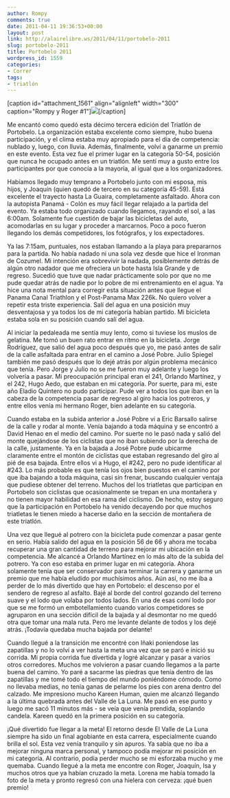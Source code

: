 ```yaml
---
author: Rompy
comments: true
date: 2011-04-11 19:36:53+00:00
layout: post
link: http://alairelibre.ws/2011/04/11/portobelo-2011
slug: portobelo-2011
title: Portobelo 2011
wordpress_id: 1559
categories:
- Correr
tags:
- triatlón
---
```


[caption id="attachment_1561" align="alignleft" width="300" caption="Rompy y Roger #1"][![](http://alairelibre.ws/wp-content/uploads/2011/04/P4100659-300x225.jpg)](http://alairelibre.ws/wp-content/uploads/2011/04/P4100659.jpg)[/caption]

Me encantó como quedó esta décimo tercera edición del Triatlón de Portobelo. La organización estaba excelente como siempre, hubo buena participación, y el clima estaba muy apropiado para el día de competencia: nublado y, luego, con lluvia. Además, finalmente, volví a ganarme un premio en este evento. Esta vez fue el primer lugar en la categoría 50-54, posición que nunca he ocupado antes en un triatlón. Me sentí muy a gusto entre los participantes por que conocía a la mayoría, al igual que a los organizadores.

Habíamos llegado muy temprano a Portobelo junto con mi esposa, mis hijos, y Joaquín (quien quedó de tercero en su categoría 45-59). Está excelente el trayecto hasta La Guaira, completamente asfaltado. Ahora con la autopista Panamá - Colón es muy fácil llegar relajado a la partida del evento. Ya estaba todo organizado cuando llegamos, rayando el sol, a las 6:00am. Solamente fue cuestión de bajar las bicicletas del auto, acomodarlas en su lugar y proceder a marcarnos. Poco a poco fueron llegando los demás competidores, los fotógrafos, y los expectadores.

Ya las 7:15am, puntuales, nos estaban llamando a la playa para prepararnos para la partida. No había nadado ni una sola vez desde que hice el Ironman de Cozumel. Mi intención era sobrevivir la nadada, posiblemente detrás de algún otro nadador que me ofreciera un bote hasta Isla Grande y de regreso. Sucedió que tuve que nadar prácticamente solo por que no me pude quedar atrás de nadie por lo pobre de mi entrenamiento en el agua. Ya hice una nota mental para corregir esta situación antes que llegue el Panama Canal Triathlon y el Post-Panama Max 226k. No quiero volver a repetir esta triste experiencia. Salí del agua en una posición muy desventajosa y ya todos los de mi categoría habían partido. Mi bicicleta estaba sola en su posición cuando salí del agua.

Al iniciar la pedaleada me sentía muy lento, como si tuviese los muslos de gelatina. Me tomó un buen rato entrar en ritmo en la bicicleta. Jorge Rodríguez, que salió del agua poco después que yo, me pasó antes de salir de la calle asfaltada para entrar en el camino a José Pobre. Julio Spiegel también me pasó después que lo dejé atrás por algún problema mecánico que tenía. Pero Jorge y Julio no se me fueron muy adelante y luego los volvería a pasar. Mi preocupación principal eran el 241, Orlando Martínez, y el 242, Hugo Aedo, que estaban en mi categoría. Por suerte, para mi, este año Eladio Quintero no pudo participar. Pude ver a todos los que iban en la cabeza de la competencia pasar de regreso al giro hacia los potreros, y entre ellos venía mi hermano Roger, bien adelante en su categoría.

Cuando estaba en la subida anterior a José Pobre vi a Eric Barsallo salirse de la calle y rodar al monte. Venía bajando a toda máquina y se encontró a David Henao en el medio del camino. Por suerte no le pasó nada y salió del monte quejándose de los ciclistas que no iban subiendo por la derecha de la calle, justamente. Ya en la bajada a José Pobre pude ubicarme claramente entre el montón de ciclistas que estaban regresando del giro al pié de esa bajada. Entre ellos vi a Hugo, el #242, pero no pude identificar al #243. Lo más probable es que tenía los ojos bien puestos en el camino por que iba bajando a toda máquina, casi sin frenar, buscando cualquier ventaja que pudiese obtener del terreno. Muchos del los triatletas que participan en Portobelo son ciclistas que ocasionalmente se trepan en una montañera y no tienen mayor habilidad en esa rama del ciclismo. De hecho, estoy seguro que la participación en Portobelo ha venido decayendo por que muchos triatletas le tienen miedo a hacerse daño en la sección de montañera de este triatlón.

Una vez que llegué al potrero con la bicicleta pude comenzar a pasar gente en serio. Había salido del agua en la posición 56 de 66 y ahora me tocaba recuperar una gran cantidad de terreno para mejorar mi ubicación en la competencia. Me alcancé a Orlando Martínez en lo más alto de la subida del potrero. Ya con eso estaba en primer lugar en mi categoría. Ahora solamente tenía que ser conservador para terminar la carrera y ganarme un premio que me había eludido por muchísimos años. Aún así, no me iba a perder de lo más divertido que hay en Portobelo: el descenso por el sendero de regreso al asfalto. Bajé al borde del control gozando del terreno suave y el lodo que volaba por todos lados. En una de esas comí lodo por que se me formó un embotellamiento cuando varios competidores se agruparon en una sección difícil de la bajada y al desmontar no me quedó otra que tomar una mala ruta. Pero me levante delante de todos y los dejé atrás. ¡Todavía quedaba mucha bajada por delante!

Cuando llegué a la transición me encontré con Iñaki poniendose las zapatillas y no lo volví a ver hasta la meta una vez que se paró e inició su corrida. Mi propia corrida fue divertida y logré alcanzar y pasar a varios otros corredores. Muchos me volvieron a pasar cuando llegamos a la parte buena del camino. Yo paré a sacarme las piedras que tenía dentro de las zapatillas y me tomé todo el tiempo del mundo poniéndome cómodo. Como no llevaba medias, no tenía ganas de pelarme los pies con arena dentro del calzado. Me impresiono mucho Kareen Human, quien me alcanzó llegando a la última quebrada antes del Valle de La Luna. Me pasó en ese punto y luego me sacó 11 minutos más - se veía que venía prendida, soplando candela. Kareen quedó en la primera posición en su categoría.

¡Qué divertido fue llegar a la meta! El retorno desde El Valle de La Luna siempre ha sido un final agobiante en esta carrera, especialmente cuando brilla el sol. Esta vez venía tranquilo y sin apuros. Ya sabía que no iba a mejorar ninguna marca personal, y tampoco podía mejorar mi posición en mi categoría. Al contrario, podía perder mucho se mi esforzaba mucho y me quemaba. Cuando llegué a la meta me encontre con Roger, Joaquín, Isa y muchos otros que ya habían cruzado la meta. Lorena me había tomado la foto de la meta y pronto regresó con una hielera con cerveza: ¡qué buen premio!
